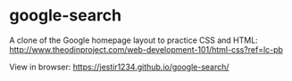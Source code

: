 # google-search

A clone of the Google homepage layout to practice CSS and HTML: http://www.theodinproject.com/web-development-101/html-css?ref=lc-pb


View in browser: https://jestir1234.github.io/google-search/
